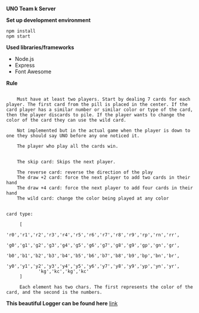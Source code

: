 **UNO Team k Server**


**Set up development environment**
``` 
npm install
npm start
```

**Used libraries/frameworks**
- Node.js
- Express
- Font Awesome

**Rule**

```

	Must have at least two players. Start by dealing 7 cards for each player. The first card from the pill is placed in the center. If the card player has a similar number or similar color or type of the card, then the player discards to pile. If the player wants to change the color of the card they can use the wild card. 

	Not implemented but in the actual game when the player is down to one they should say UNO before any one noticed it. 

	The player who play all the cards win. 

	
	The skip card: Skips the next player.
	
	The reverse card: reverse the direction of the play
	The draw +2 card: force the next player to add two cards in their hand
	The draw +4 card: force the next player to add four cards in their hand
	The wild card: change the color being played at any color
	

card type: 

	 [
            'r0','r1','r2','r3','r4','r5','r6','r7','r8','r9','rp','rn','rr',
            'g0','g1','g2','g3','g4','g5','g6','g7','g8','g9','gp','gn','gr',
            'b0','b1','b2','b3','b4','b5','b6','b7','b8','b9','bp','bn','br',
            'y0','y1','y2','y3','y4','y5','y6','y7','y8','y9','yp','yn','yr',
            'kg','kc','kg','kc'
     ]

     Each element has two chars. The first represents the color of the card, and the second is the numbers.
```

**This beautiful Logger can be found here**
[link](https://github.com/ptkdev/ptkdev-logger)